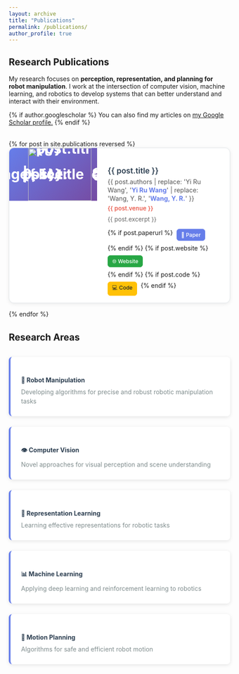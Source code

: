 ```yaml
---
layout: archive
title: "Publications"
permalink: /publications/
author_profile: true
---
```


## Research Publications

My research focuses on **perception, representation, and planning for robot manipulation**. I work at the intersection of computer vision, machine learning, and robotics to develop systems that can better understand and interact with their environment.

{% if author.googlescholar %}
  You can also find my articles on <u><a href="{{author.googlescholar}}">my Google Scholar profile</a>.</u>
{% endif %}

<style>
.publications-list {
  margin: 2rem 0;
}

.publication-item {
  background: white;
  border-radius: 12px;
  box-shadow: 0 2px 8px rgba(0,0,0,0.08);
  overflow: hidden;
  transition: transform 0.2s ease, box-shadow 0.2s ease;
  border: 1px solid #e1e5e9;
  margin-bottom: 1rem;
}

.publication-item:hover {
  transform: translateY(-2px);
  box-shadow: 0 4px 16px rgba(0,0,0,0.12);
}

.publication-header {
  display: flex;
  align-items: stretch;
  min-height: 100px;
}

.publication-thumbnail {
  width: 200px;
  height: 120px;
  background: linear-gradient(135deg, #667eea 0%, #764ba2 100%);
  display: flex;
  align-items: center;
  justify-content: center;
  color: white;
  font-size: 2rem;
  font-weight: bold;
  position: relative;
  flex-shrink: 0;
  overflow: hidden;
  line-height: 0;
}

.publication-image {
  width: 100%;
  height: 100%;
  object-fit: cover;
  object-position: center;
  transition: transform 0.3s ease;
  display: block;
}

.publication-thumbnail:hover .publication-image {
  transform: scale(1.05);
}

.publication-initial {
  position: absolute;
  top: 50%;
  left: 50%;
  transform: translate(-50%, -50%);
  color: white;
  font-size: 2rem;
  font-weight: bold;
}

.publication-content {
  flex: 1;
  padding: 1rem 1.5rem;
  display: flex;
  flex-direction: column;
  justify-content: space-between;
}

.publication-title {
  font-size: 1.1rem;
  font-weight: 600;
  color: #2c3e50;
  margin-bottom: 0.3rem;
  line-height: 1.3;
}

.publication-authors {
  font-size: 0.9rem;
  color: #555;
  margin-bottom: 0.3rem;
  line-height: 1.3;
}

.publication-authors strong {
  color: #667eea;
  font-weight: 700;
}

.publication-venue {
  font-size: 0.85rem;
  color: #e74c3c;
  font-weight: 500;
  margin-bottom: 0.5rem;
}

.publication-excerpt {
  font-size: 0.85rem;
  color: #666;
  line-height: 1.4;
  margin-bottom: 0.75rem;
  flex: 1;
}

.publication-links {
  display: flex;
  gap: 0.5rem;
  flex-wrap: wrap;
  margin-top: auto;
}

.publication-link {
  display: inline-flex;
  align-items: center;
  gap: 0.25rem;
  padding: 0.3rem 0.6rem;
  background: #f8f9fa;
  border: 1px solid #e9ecef;
  border-radius: 6px;
  text-decoration: none;
  color: #495057;
  font-size: 0.75rem;
  font-weight: 500;
  transition: all 0.2s ease;
}

.publication-link:hover {
  background: #e9ecef;
  color: #212529;
  text-decoration: none;
}

.publication-link.primary {
  background: #667eea;
  color: white;
  border-color: #667eea;
}

.publication-link.primary:hover {
  background: #5a6fd8;
  color: white;
}

.publication-link.secondary {
  background: #28a745;
  color: white;
  border-color: #28a745;
}

.publication-link.secondary:hover {
  background: #218838;
  color: white;
}

.publication-link.tertiary {
  background: #ffc107;
  color: #212529;
  border-color: #ffc107;
}

.publication-link.tertiary:hover {
  background: #e0a800;
  color: #212529;
}

.research-areas {
  display: grid;
  grid-template-columns: repeat(auto-fit, minmax(250px, 1fr));
  gap: 1.5rem;
  margin: 2rem 0;
}

.research-card {
  background: white;
  padding: 1.5rem;
  border-radius: 8px;
  border-left: 4px solid #667eea;
  box-shadow: 0 2px 8px rgba(0,0,0,0.1);
}

.research-card h4 {
  color: #2c3e50;
  margin-bottom: 0.5rem;
}

.research-card p {
  color: #7f8c8d;
  margin: 0;
  line-height: 1.5;
}

@media (max-width: 768px) {
  .publication-header {
    flex-direction: column;
  }
  
  .publication-thumbnail {
    width: 100%;
    height: 120px;
  }
  
  .publication-thumbnail::before {
    font-size: 1.5rem;
  }
}
</style>

<div class="publications-list">
{% for post in site.publications reversed %}
  <div class="publication-item">
    <div class="publication-header">
      <div class="publication-thumbnail">
        {% if post.image %}
          <img src="{{ site.baseurl }}/images/{{ post.image }}" alt="{{ post.title }}" class="publication-image">
        {% else %}
          <div class="publication-initial">{{ post.title | slice: 0, 1 }}</div>
        {% endif %}
      </div>
      <div class="publication-content">
        <div>
          <h3 class="publication-title">{{ post.title }}</h3>
          <div class="publication-authors">{{ post.authors | replace: 'Yi Ru Wang', '<strong>Yi Ru Wang</strong>' | replace: 'Wang, Y. R.', '<strong>Wang, Y. R.</strong>' }}</div>
          <div class="publication-venue">{{ post.venue }}</div>
          <div class="publication-excerpt">{{ post.excerpt }}</div>
        </div>
        <div class="publication-links">
          {% if post.paperurl %}
          <a href="{{ post.paperurl }}" class="publication-link primary" target="_blank">
            📄 Paper
          </a>
          {% endif %}
          {% if post.website %}
          <a href="{{ post.website }}" class="publication-link secondary" target="_blank">
            🌐 Website
          </a>
          {% endif %}
          {% if post.code %}
          <a href="{{ post.code }}" class="publication-link tertiary" target="_blank">
            💻 Code
          </a>
          {% endif %}
        </div>
      </div>
    </div>
  </div>
{% endfor %}
</div>

## Research Areas

<div class="research-areas">
  <div class="research-card">
    <h4>🤖 Robot Manipulation</h4>
    <p>Developing algorithms for precise and robust robotic manipulation tasks</p>
  </div>
  <div class="research-card">
    <h4>👁️ Computer Vision</h4>
    <p>Novel approaches for visual perception and scene understanding</p>
  </div>
  <div class="research-card">
    <h4>🧠 Representation Learning</h4>
    <p>Learning effective representations for robotic tasks</p>
  </div>
  <div class="research-card">
    <h4>📊 Machine Learning</h4>
    <p>Applying deep learning and reinforcement learning to robotics</p>
  </div>
  <div class="research-card">
    <h4>🎯 Motion Planning</h4>
    <p>Algorithms for safe and efficient robot motion</p>
  </div>
</div>
